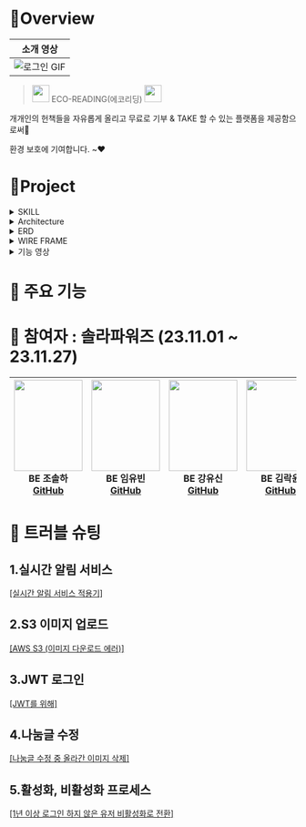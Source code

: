 #  🍳Overview

 
| 소개 영상 |
| :--------: |
| ![로그인 GIF](https://github.com/Team-Solar-Powers/eco_reading/assets/74632395/37aab975-6afe-48ab-b9f9-079981c37fd2)|






> <img src="https://github.com/Team-Solar-Powers/eco_reading/assets/74632395/0e157e21-c028-4ac6-9e3e-f5fd7b2c54db" width="30"> ECO-READING(에코리딩) <img src="https://github.com/Team-Solar-Powers/eco_reading/assets/74632395/0e157e21-c028-4ac6-9e3e-f5fd7b2c54db" width="30">


  개개인의 헌책들을 자유롭게 올리고 무료로 기부 & TAKE 할 수 있는 플랫폼을 제공함으로써👀
  
  환경 보호에 기여합니다. ~❤


 



#  🚩Project

<details>
<summary>SKILL</summary>
<div markdown="1">       

**[Front-end]**  
<img src="https://img.shields.io/badge/javascript-F7DF1E?style=for-the-badge&logo=javascript&logoColor=black"> <img src="https://img.shields.io/badge/bootstrap-7952B3?style=for-the-badge&logo=bootstrap&logoColor=white">
<img src="https://img.shields.io/badge/css-1572B6?style=for-the-badge&logo=css3&logoColor=white"> <img src="https://img.shields.io/badge/HTML5-E34F26?style=for-the-badge&logo=html5&logoColor=white" /> 

**[Back-end]**   
<img src="https://img.shields.io/badge/java-007396?style=for-the-badge&logo=java&logoColor=white"> <img src="https://img.shields.io/badge/oracle-F80000?style=for-the-badge&logo=oracle&logoColor=white"> <img src="https://img.shields.io/badge/spring-6DB33F?style=for-the-badge&logo=spring&logoColor=white"> 
<img src="https://img.shields.io/badge/apache tomcat-F8DC75?style=for-the-badge&logo=apachetomcat&logoColor=white"> <img src="https://img.shields.io/badge/MyBatis-%232BA9E1.svg?style=for-the-badge&logoColor=white" /> 

**[Tool & Environment]**  
<img src="https://img.shields.io/badge/github-181717?style=for-the-badge&logo=github&logoColor=white"> <img src="https://img.shields.io/badge/eclipse ide-2C2255?style=for-the-badge&logo=eclipse ide&logoColor=white"> <img src="https://img.shields.io/badge/figma-F24E1E?style=for-the-badge&logo=figma&logoColor=white"> <img src="https://img.shields.io/badge/Postman-FF6C37?style=for-the-badge&logo=postman&logoColor=white" />

</div>
</details>

<details>
<summary>Architecture</summary>
<div markdown="1">       

![image](https://github.com/Team-Solar-Powers/eco_reading/assets/74632395/a73a80ec-aee2-46c9-bae8-f4e972b5f969)



</div>
</details>

<details>
<summary>ERD</summary>
<div markdown="1">       

![image](https://github.com/Team-Solar-Powers/eco_reading/assets/74632395/ab3c3bae-eb1c-4f6f-a341-46d8a70489bf)



</div>
</details>


<details>
<summary>WIRE FRAME</summary>
<div markdown="1">  
  
![image](https://github.com/Team-Solar-Powers/eco_reading/assets/74632395/0fe1bab7-0319-4ceb-ad37-411c3f078ba0)


[피그마 링크 입니다.](https://www.figma.com/file/rxLKOIfFVjn3o0MMHGPFzD/checkcheck?type=design&node-id=0-1&mode=design)

</div>
</details>

<details>
<summary>기능 영상</summary>
<div markdown="1">       
|**(유저) 회원가입 기능**|**(유저) 로그인 기능**|
|![회원가입기능](https://github.com/Team-Solar-Powers/eco_reading/assets/140530127/dd00d3eb-c39d-4e47-b9fd-65b3a58442e8)|![로그인기능](https://github.com/Team-Solar-Powers/eco_reading/assets/140530127/7ab1671d-45df-49cf-a129-bc1032655712)|


</div>
</details>

#  📍 주요 기능

#  🚀 참여자 : 솔라파워즈 (23.11.01 ~ 23.11.27)


|<img src="https://github.com/Team-Solar-Powers/eco_reading/assets/74632395/c5259aff-07fe-4837-81a1-be5226d184b1" width="120" height="160"/><br/>BE 조솔하 <a href="https://github.com/josolha">GitHub</a>|<img src="https://github.com/Team-Solar-Powers/eco_reading/assets/74632395/4ddcd83d-4c48-4575-a5e6-ad30735fa1e8" width="120" height="160"/><br/>BE 임유빈 <a href="https://github.com/yubin-im">GitHub</a>|<img src="https://github.com/Team-Solar-Powers/eco_reading/assets/74632395/5ad2d7ab-16af-485d-a650-44cb5f833b6f" width="120" height="160"/><br/>BE 강유신 <a href="https://github.com/simidot">GitHub</a>|<img src="https://github.com/Team-Solar-Powers/eco_reading/assets/74632395/366dd0fa-6e4e-4064-94d6-c17ded5662e2" width="120" height="160"/><br/>BE 김락윤 <a href="https://github.com/rakyun1">GitHub</a>|
|:---:|:---:|:---:|:---:|



#  💊 트러블 슈팅
## 1.실시간 알림 서비스
[ [실시간 알림 서비스 적용기] ](https://josolha.tistory.com/36)

## 2.S3 이미지 업로드
[ [AWS S3 (이미지 다운로드 에러)] ](https://josolha.tistory.com/35)

## 3.JWT 로그인
[ [JWT를 위해] ](https://josolha.tistory.com/28)

## 4.나눔글 수정
[ [나눔글 수정 중 올라간 이미지 삭제] ](https://www.notion.so/rakyun/e6b65542efdf443cade7229cf397e7d6)

## 5.활성화, 비활성화 프로세스
[[1년 이상 로그인 하지 않은 유저 비활성화로 전환]](https://www.notion.so/rakyun/44d6245c8db24fb0bf1b22ee2268fe86)
